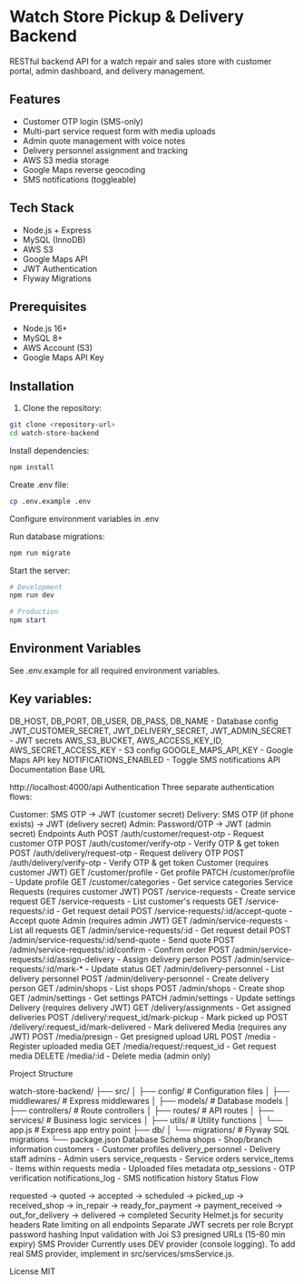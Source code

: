# Watch Store Pickup & Delivery Backend

RESTful backend API for a watch repair and sales store with customer portal, admin dashboard, and delivery management.

## Features

- Customer OTP login (SMS-only)
- Multi-part service request form with media uploads
- Admin quote management with voice notes
- Delivery personnel assignment and tracking
- AWS S3 media storage
- Google Maps reverse geocoding
- SMS notifications (toggleable)

## Tech Stack

- Node.js + Express
- MySQL (InnoDB)
- AWS S3
- Google Maps API
- JWT Authentication
- Flyway Migrations

## Prerequisites

- Node.js 16+
- MySQL 8+
- AWS Account (S3)
- Google Maps API Key

## Installation

1. Clone the repository:
```bash
git clone <repository-url>
cd watch-store-backend
```
Install dependencies:
```bash
npm install
```
Create .env file:
```bash
cp .env.example .env
```
Configure environment variables in .env

Run database migrations:

```bash
npm run migrate
```
Start the server:
```bash
# Development
npm run dev

# Production
npm start
```
## Environment Variables

See .env.example for all required environment variables.

## Key variables:

DB_HOST, DB_PORT, DB_USER, DB_PASS, DB_NAME - Database config
JWT_CUSTOMER_SECRET, JWT_DELIVERY_SECRET, JWT_ADMIN_SECRET - JWT secrets
AWS_S3_BUCKET, AWS_ACCESS_KEY_ID, AWS_SECRET_ACCESS_KEY - S3 config
GOOGLE_MAPS_API_KEY - Google Maps API key
NOTIFICATIONS_ENABLED - Toggle SMS notifications
API Documentation
Base URL

http://localhost:4000/api
Authentication
Three separate authentication flows:

Customer: SMS OTP → JWT (customer secret)
Delivery: SMS OTP (if phone exists) → JWT (delivery secret)
Admin: Password/OTP → JWT (admin secret)
Endpoints
Auth
POST /auth/customer/request-otp - Request customer OTP
POST /auth/customer/verify-otp - Verify OTP & get token
POST /auth/delivery/request-otp - Request delivery OTP
POST /auth/delivery/verify-otp - Verify OTP & get token
Customer (requires customer JWT)
GET /customer/profile - Get profile
PATCH /customer/profile - Update profile
GET /customer/categories - Get service categories
Service Requests (requires customer JWT)
POST /service-requests - Create service request
GET /service-requests - List customer's requests
GET /service-requests/:id - Get request detail
POST /service-requests/:id/accept-quote - Accept quote
Admin (requires admin JWT)
GET /admin/service-requests - List all requests
GET /admin/service-requests/:id - Get request detail
POST /admin/service-requests/:id/send-quote - Send quote
POST /admin/service-requests/:id/confirm - Confirm order
POST /admin/service-requests/:id/assign-delivery - Assign delivery person
POST /admin/service-requests/:id/mark-* - Update status
GET /admin/delivery-personnel - List delivery personnel
POST /admin/delivery-personnel - Create delivery person
GET /admin/shops - List shops
POST /admin/shops - Create shop
GET /admin/settings - Get settings
PATCH /admin/settings - Update settings
Delivery (requires delivery JWT)
GET /delivery/assignments - Get assigned deliveries
POST /delivery/:request_id/mark-pickup - Mark picked up
POST /delivery/:request_id/mark-delivered - Mark delivered
Media (requires any JWT)
POST /media/presign - Get presigned upload URL
POST /media - Register uploaded media
GET /media/request/:request_id - Get request media
DELETE /media/:id - Delete media (admin only)

Project Structure

watch-store-backend/
├── src/
│   ├── config/          # Configuration files
│   ├── middlewares/     # Express middlewares
│   ├── models/          # Database models
│   ├── controllers/     # Route controllers
│   ├── routes/          # API routes
│   ├── services/        # Business logic services
│   ├── utils/           # Utility functions
│   └── app.js           # Express app entry point
├── db/
│   └── migrations/      # Flyway SQL migrations
└── package.json
Database Schema
shops - Shop/branch information
customers - Customer profiles
delivery_personnel - Delivery staff
admins - Admin users
service_requests - Service orders
service_items - Items within requests
media - Uploaded files metadata
otp_sessions - OTP verification
notifications_log - SMS notification history
Status Flow

requested → quoted → accepted → scheduled → picked_up → 
received_shop → in_repair → ready_for_payment → 
payment_received → out_for_delivery → delivered → completed
Security
Helmet.js for security headers
Rate limiting on all endpoints
Separate JWT secrets per role
Bcrypt password hashing
Input validation with Joi
S3 presigned URLs (15-60 min expiry)
SMS Provider
Currently uses DEV provider (console logging). To add real SMS provider, implement in src/services/smsService.js.

License
MIT